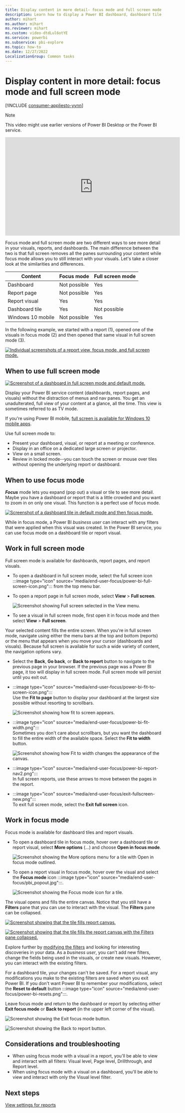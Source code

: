 ```yaml
---
title: Display content in more detail- focus mode and full screen mode
description: Learn how to display a Power BI dashboard, dashboard tile, report, or report visual in focus mode or full screen mode.
author: mihart
ms.author: mihart
ms.reviewer: mihart
ms.custom: video-dtdLul6otYE
ms.service: powerbi
ms.subservice: pbi-explore
ms.topic: how-to
ms.date: 12/27/2022
LocalizationGroup: Common tasks
---
```


# Display content in more detail: focus mode and full screen mode

[!INCLUDE [consumer-appliesto-yynn](../includes/consumer-appliesto-yynn.md)]

> [!NOTE]  
> This video might use earlier versions of Power BI Desktop or the Power BI service.

<iframe width="560" height="315" src="https://www.youtube.com/embed/dtdLul6otYE" frameborder="0" allowfullscreen></iframe>

Focus mode and full screen mode are two different ways to see more detail in your visuals, reports, and dashboards.  The main difference between the two is that full screen removes all the panes surrounding your content while focus mode allows you to still interact with your visuals. Let's take a closer look at the similarities and differences.  

|Content    | Focus mode  |Full screen mode  |
|---------|---------|----------------------|
|Dashboard     |   Not possible     | Yes |
|Report page   | Not possible  | Yes|
|Report visual | Yes    | Yes |
|Dashboard tile | Yes    | Not possible |
|Windows 10 mobile | Not possible | Yes |

In the following example, we started with a report (1), opened one of the visuals in focus mode (2) and then opened that same visual in full screen mode (3). 

[![Individual screenshots of a report view, focus mode, and full screen mode.](media/end-user-focus/power-bi-reports.png)](media/end-user-focus/power-bi-reports.png#lightbox)

## When to use full screen mode

[![Screenshot of a dashboard in full screen mode and default mode.](media/end-user-focus/power-bi-dashboard-focus.png)](media/end-user-focus/power-bi-dashboard-focus.png#lightbox)

Display your Power BI service content (dashboards, report pages, and visuals) without the distraction of menus and nav panes. You get an unadulterated, full view of your content at a glance, all the time. This view is sometimes referred to as TV mode.   

If you're using Power BI mobile, [full screen is available for Windows 10 mobile apps](./mobile/mobile-windows-10-app-presentation-mode.md). 

Use full screen mode to:

* Present your dashboard, visual, or report at a meeting or conference.
* Display in an office on a dedicated large screen or projector.
* View on a small screen.
* Review in locked mode--you can touch the screen or mouse over tiles without opening the underlying report or dashboard.

## When to use focus mode

***Focus*** mode lets you expand (pop out) a visual or tile to see more detail. Maybe you have a dashboard or report that is a little crowded and you want to zoom in on only one visual. This function is a perfect use of focus mode.  

[![Screenshot of a dashboard tile in default mode and then focus mode.](media/end-user-focus/power-bi-compare.png)](media/end-user-focus/power-bi-compare.png#lightbox)

While in focus mode, a Power BI *business user* can interact with any filters that were applied when this visual was created. In the Power BI service, you can use focus mode on a dashboard tile or report visual.

## Work in full screen mode

Full screen mode is available for dashboards, report pages, and report visuals. 

- To open a dashboard in full screen mode, select the full screen icon :::image type="icon" source="media/end-user-focus/power-bi-full-screen-icon.png"::: from the top menu bar. 

- To open a report page in full screen mode, select **View** > **Full screen**.

    ![Screenshot showing Full screen selected in the View menu.](media/end-user-focus/power-bi-view.png)


- To see a visual in full screen mode, first open it in focus mode and then select **View** > **Full screen**.  


Your selected content fills the entire screen. When you're in full screen mode, navigate using either the menu bars at the top and bottom (reports) or the menu that appears when you move your cursor (dashboards and visuals). Because full screen is available for such a wide variety of content, the navigation options vary.   


  * Select the **Back**, **Go back**, or **Back to report** button  to navigate to the previous page in your browser. If the previous page was a Power BI page, it too will display in full screen mode.  Full screen mode will persist until you exit out.

  * :::image type="icon" source="media/end-user-focus/power-bi-fit-to-screen-icon.png":::    
    Use the **Fit to page** button to display your dashboard at the largest size possible without resorting to scrollbars.  

    ![Screenshot showing how fit to screen appears.](media/end-user-focus/power-bi-fit-screen.png)

  * :::image type="icon" source="media/end-user-focus/power-bi-fit-width.png":::    
    Sometimes you don't care about scrollbars, but you want the dashboard to fill the entire width of the available space. Select the **Fit to width** button.    

    ![Screenshot showing how Fit to width changes the appearance of the canvas.](media/end-user-focus/power-bi-fit-to-width-new.png)

  * :::image type="icon" source="media/end-user-focus/power-bi-report-nav2.png":::       
    In full screen reports, use these arrows to move between the pages in the report.    
  * :::image type="icon" source="media/end-user-focus/exit-fullscreen-new.png":::     
  To exit full screen mode, select the **Exit full screen** icon.

      

## Work in focus mode

Focus mode is available for dashboard tiles and report visuals. 

- To open a dashboard tile in focus mode, hover over a dashboard tile or report visual, select **More options** (...) and choose **Open in focus mode**.

    ![Screenshot showing the More options menu for a tile with Open in focus mode outlined.](media/end-user-focus/power-bi-focus-dashboard.png)

- To open a report visual in focus mode, hover over the visual and select the **Focus mode** icon :::image type="icon" source="media/end-user-focus/pbi_popout.jpg":::.

   ![Screenshot showing the Focus mode icon for a tile.](media/end-user-focus/power-bi-hover-focus.png)



The visual opens and fills the entire canvas. Notice that you still have a **Filters** pane that you can use to interact with the visual. The **Filters** pane can be collapsed.

   [![Screenshot showing that the tile fills report canvas.](media/end-user-focus/power-bi-filter.png)](media/end-user-focus/power-bi-filter.png#lightbox)


   [![Screenshot showing that the tile fills the report canvas with the Filters pane collapsed.](media/end-user-focus/power-bi-filter-collapse.png)](media/end-user-focus/power-bi-filter-collapse.png#lightbox)  

Explore further by [modifying the filters](end-user-report-filter.md) and looking for interesting discoveries in your data. As a *business user*, you can't add new filters, change the fields being used in the visuals, or create new visuals. However, you can interact with the existing filters. 

For a dashboard tile, your changes can't be saved. For a report visual, any modifications you make to the existing filters are saved when you exit Power BI. If you don't want Power BI to remember your modifications, select the **Reset to default** button :::image type="icon" source="media/end-user-focus/power-bi-resets.png":::.

Leave focus mode and return to the dashboard or report by selecting either **Exit focus mode**  or **Back to report** (in the upper left corner of the visual).

![Screenshot showing the Exit focus mode button.](media/end-user-focus/power-bi-exit.png)    

![Screenshot showing the Back to report button.](media/end-user-focus/power-bi-back-to-report.png)  

## Considerations and troubleshooting

* When using focus mode with a visual in a report, you'll be able to view and interact with all filters: Visual level, Page level, Drillthrough, and Report level.    
* When using focus mode with a visual on a dashboard, you'll be able to view and interact with only the Visual level filter.

## Next steps

[View settings for reports](end-user-report-view.md)